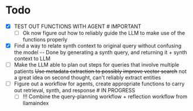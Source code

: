 # Todo

- [x] TEST OUT FUNCTIONS WITH AGENT # IMPORTANT
  - [ ] Ok now figure out how to reliably guide the LLM to make use of the functions properly
- [x] Find a way to relate synth context to original query without confusing the model -- Done by generating a synth query, and returning it + synth context to LLM
- [ ] Make the LLM able to plan out steps for queries that involve multiple patients
~~Use metadata extraction to possibly improve vector search~~
  not a great idea on second thought, can't reliably extract entities
- [ ] Figure out a workflow for agents, create appropriate functions to carry out retrieval, synth, and response # IN PROGRESS
    - [ ] !!! Combine the query-planning workflow + reflection workflow from llamaindex 
